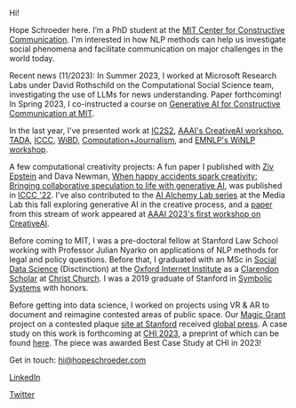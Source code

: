 Hi!

Hope Schroeder here. I’m a PhD student at the [MIT Center for Constructive Communication](https://www.ccc.mit.edu/). I'm interested in how NLP methods can help us investigate social phenomena and facilitate communication on major challenges in the world today. 

Recent news (11/2023):
In Summer 2023, I worked at Microsoft Research Labs under David Rothschild on the Computational Social Science team, investigating the use of LLMs for news understanding. Paper forthcoming!
In Spring 2023, I co-instructed a course on [Generative AI for Constructive Communication at MIT](https://ai4comm.media.mit.edu/).

In the last year, I've presented work at [IC2S2](https://iscss.org/ic2s2/conference/), [AAAI's CreativeAI workshop](https://creativeai-ws.github.io/), [TADA](https://tada2022.org/), [ICCC](https://computationalcreativity.net/iccc22/), [WiBD](https://www.wibd.ch/), [Computation+Journalism](https://cj2022.brown.columbia.edu/), and [EMNLP's WiNLP workshop](https://www.winlp.org/).

A few computational creativity projects: 
A fun paper I published with [Ziv Epstein](http://zive.info/) and Dava Newman, [When happy accidents spark creativity: Bringing collaborative speculation to life with generative AI](https://arxiv.org/abs/2206.00533), was published in [ICCC '22](http://computationalcreativity.net/iccc22/). I've also contributed to the [AI Alchemy Lab series](http://aialchemy.media.mit.edu/) at the Media Lab this fall exploring generative AI in the creative process, and a [paper](https://openreview.net/pdf?id=wm0WZPnhTC) from this stream of work appeared at [AAAI 2023's first workshop on CreativeAI](https://creativeai-ws.github.io/). 

Before coming to MIT, I was a pre-doctoral fellow at Stanford Law School working with Professor Julian Nyarko on applications of NLP methods for legal and policy questions. Before that, I graduated with an MSc in [Social Data Science](https://www.oii.ox.ac.uk/study/msc-in-social-data-science/) (Disctinction) at the [Oxford Internet Institute](https://www.oii.ox.ac.uk/) as a [Clarendon Scholar](http://www.ox.ac.uk/clarendon) at [Christ Church](https://www.chch.ox.ac.uk/). I was a 2019 graduate of Stanford in [Symbolic Systems](https://symsys.stanford.edu/) with honors. 

Before getting into data science, I worked on projects using VR & AR to document and reimagine contested areas of public space. Our [Magic Grant](https://brown.columbia.edu/propose/) project on a contested plaque [site at Stanford](https://www.dearvisitor.app/) received [global press](https://www.dearvisitor.app/press). A case study on this work is forthcoming at [CHI 2023](https://chi2023.acm.org/), a preprint of which can be found [here](https://arxiv.org/abs/2302.02050). The piece was awarded Best Case Study at CHI in 2023!

Get in touch: hi@hopeschroeder.com

[LinkedIn](https://www.linkedin.com/in/hopeschroeder/)

[Twitter](https://twitter.com/Schropes)

